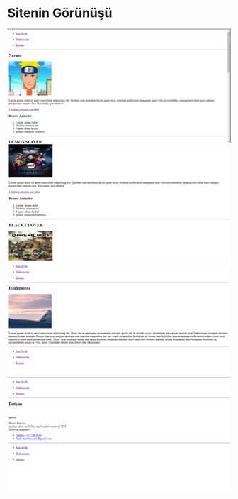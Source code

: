 # Sitenin Görünüşü

![Site resmi](images/Site%20G%C3%B6r%C3%BCn%C3%BC%C5%9F%C3%BC/1.PNG)
![Site resmi](images/Site%20G%C3%B6r%C3%BCn%C3%BC%C5%9F%C3%BC/2.PNG)
![Site resmi](images/Site%20G%C3%B6r%C3%BCn%C3%BC%C5%9F%C3%BC/3.PNG)
![Site resmi](images/Site%20G%C3%B6r%C3%BCn%C3%BC%C5%9F%C3%BC/4.PNG)
